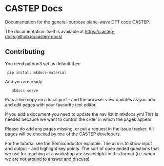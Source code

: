 # CASTEP Docs

Documentation for the general-purpose plane-wave DFT code CASTEP.

The documentation itself is available at https://castep-docs.github.io/castep-docs/

## Contributing

You need python3 set as default then
```
 pip install mkdocs-material
```
And you are ready.  
```
   mkdocs serve
```
Puts a live copy on a local port - and the browser view updates as you add and edit pages with your favourite text editor.

If you add a document you need to update the nav list in mkdocs.yml
This is needed because we want to control the order in which the pages appear

Please do add any pages missing, or put a request in the issue tracker. All pages will be checked by one of the CASTEP developers.

For the tutorial see the Semiconductor example. The aim is to show input and output - and highlight key points. The sort of open ended questions that we use for teaching at a workshop are less helpful in this format (i.e. when we are not around to answer and discuss)
